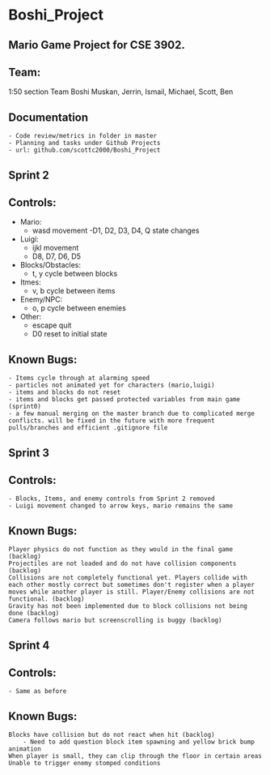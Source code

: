 # Boshi_Project
## Mario Game Project for CSE 3902. 
## Team:
1:50 section Team Boshi
Muskan, Jerrin, Ismail, Michael, Scott, Ben
## Documentation
    - Code review/metrics in folder in master
    - Planning and tasks under Github Projects
    - url: github.com/scottc2000/Boshi_Project
## Sprint 2
## Controls:
  - Mario:
    - wasd movement
    -D1, D2, D3, D4, Q state changes
  - Luigi:
    - ijkl movement
    - D8, D7, D6, D5
  - Blocks/Obstacles:
    - t, y cycle between blocks
  - Itmes:
    - v, b cycle between items
  - Enemy/NPC:
    - o, p cycle between enemies
  - Other:
    - escape quit
    - D0 reset to initial state
## Known Bugs: 
    - Items cycle through at alarming speed
    - particles not animated yet for characters (mario,luigi)
    - items and blocks do not reset
    - items and blocks get passed protected variables from main game (sprint0)
    - a few manual merging on the master branch due to complicated merge conflicts. will be fixed in the future with more frequent pulls/branches and efficient .gitignore file

## Sprint 3
## Controls:
    - Blocks, Items, and enemy controls from Sprint 2 removed
    - Luigi movement changed to arrow keys, mario remains the same

## Known Bugs:
    Player physics do not function as they would in the final game (backlog)
    Projectiles are not loaded and do not have collision components (backlog)
    Collisions are not completely functional yet. Players collide with each other mostly correct but sometimes don't register when a player moves while another player is still. Player/Enemy collisions are not functional. (backlog)
    Gravity has not been implemented due to block collisions not being done (backlog)
    Camera follows mario but screenscrolling is buggy (backlog)
    
## Sprint 4
## Controls:
    - Same as before

## Known Bugs:
    Blocks have collision but do not react when hit (backlog)
        - Need to add question block item spawning and yellow brick bump animation
    When player is small, they can clip through the floor in certain areas
    Unable to trigger enemy stomped conditions
    
